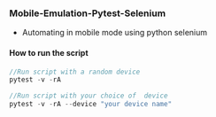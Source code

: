 ### Mobile-Emulation-Pytest-Selenium

- Automating in mobile mode using python selenium

#### How to run the script

```javascript
//Run script with a random device
pytest -v -rA

//Run script with your choice of  device
pytest -v -rA --device "your device name"
```
